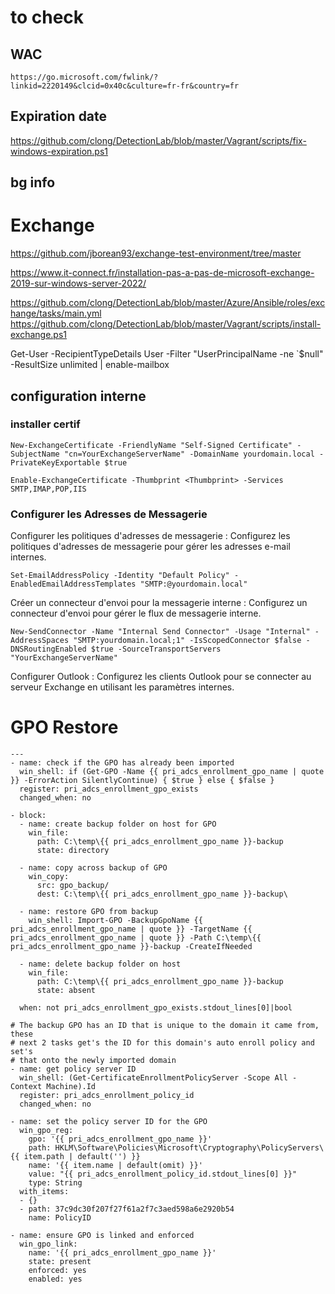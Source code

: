 
# to check

## WAC 

`https://go.microsoft.com/fwlink/?linkid=2220149&clcid=0x40c&culture=fr-fr&country=fr`

## Expiration date
 https://github.com/clong/DetectionLab/blob/master/Vagrant/scripts/fix-windows-expiration.ps1

## bg info
 
 # Exchange
https://github.com/jborean93/exchange-test-environment/tree/master

https://www.it-connect.fr/installation-pas-a-pas-de-microsoft-exchange-2019-sur-windows-server-2022/

https://github.com/clong/DetectionLab/blob/master/Azure/Ansible/roles/exchange/tasks/main.yml
https://github.com/clong/DetectionLab/blob/master/Vagrant/scripts/install-exchange.ps1

 Get-User -RecipientTypeDetails User -Filter "UserPrincipalName -ne `$null" -ResultSize unlimited | enable-mailbox

## configuration interne

### installer certif
```
New-ExchangeCertificate -FriendlyName "Self-Signed Certificate" -SubjectName "cn=YourExchangeServerName" -DomainName yourdomain.local -PrivateKeyExportable $true

Enable-ExchangeCertificate -Thumbprint <Thumbprint> -Services SMTP,IMAP,POP,IIS

```
### Configurer les Adresses de Messagerie
Configurer les politiques d'adresses de messagerie : Configurez les politiques d'adresses de messagerie pour gérer les adresses e-mail internes.
```
Set-EmailAddressPolicy -Identity "Default Policy" -EnabledEmailAddressTemplates "SMTP:@yourdomain.local"
```

Créer un connecteur d'envoi pour la messagerie interne : Configurez un connecteur d'envoi pour gérer le flux de messagerie interne.
```
New-SendConnector -Name "Internal Send Connector" -Usage "Internal" -AddressSpaces "SMTP:yourdomain.local;1" -IsScopedConnector $false -DNSRoutingEnabled $true -SourceTransportServers "YourExchangeServerName"
```

Configurer Outlook : Configurez les clients Outlook pour se connecter au serveur Exchange en utilisant les paramètres internes.




 # GPO Restore

```
---
- name: check if the GPO has already been imported
  win_shell: if (Get-GPO -Name {{ pri_adcs_enrollment_gpo_name | quote }} -ErrorAction SilentlyContinue) { $true } else { $false }
  register: pri_adcs_enrollment_gpo_exists
  changed_when: no

- block:
  - name: create backup folder on host for GPO
    win_file:
      path: C:\temp\{{ pri_adcs_enrollment_gpo_name }}-backup
      state: directory

  - name: copy across backup of GPO
    win_copy:
      src: gpo_backup/
      dest: C:\temp\{{ pri_adcs_enrollment_gpo_name }}-backup\

  - name: restore GPO from backup
    win_shell: Import-GPO -BackupGpoName {{ pri_adcs_enrollment_gpo_name | quote }} -TargetName {{ pri_adcs_enrollment_gpo_name | quote }} -Path C:\temp\{{ pri_adcs_enrollment_gpo_name }}-backup -CreateIfNeeded

  - name: delete backup folder on host
    win_file:
      path: C:\temp\{{ pri_adcs_enrollment_gpo_name }}-backup
      state: absent
      
  when: not pri_adcs_enrollment_gpo_exists.stdout_lines[0]|bool

# The backup GPO has an ID that is unique to the domain it came from, these
# next 2 tasks get's the ID for this domain's auto enroll policy and set's
# that onto the newly imported domain
- name: get policy server ID
  win_shell: (Get-CertificateEnrollmentPolicyServer -Scope All -Context Machine).Id
  register: pri_adcs_enrollment_policy_id
  changed_when: no

- name: set the policy server ID for the GPO
  win_gpo_reg:
    gpo: '{{ pri_adcs_enrollment_gpo_name }}'
    path: HKLM\Software\Policies\Microsoft\Cryptography\PolicyServers\{{ item.path | default('') }}
    name: '{{ item.name | default(omit) }}'
    value: "{{ pri_adcs_enrollment_policy_id.stdout_lines[0] }}"
    type: String
  with_items:
  - {}
  - path: 37c9dc30f207f27f61a2f7c3aed598a6e2920b54
    name: PolicyID

- name: ensure GPO is linked and enforced
  win_gpo_link:
    name: '{{ pri_adcs_enrollment_gpo_name }}'
    state: present
    enforced: yes
    enabled: yes
```